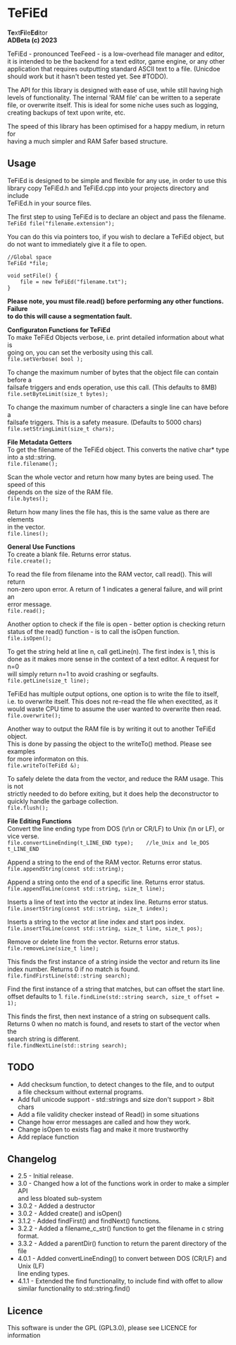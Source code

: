 # TeFiEd
**Te**xt**Fi**le**Ed**itor  
<b>ADBeta (c) 2023</b>  

TeFiEd - pronounced TeeFeed - is a low-overhead file manager and editor,  
it is intended to be the backend for a text editor, game engine, or any other  
application that requires outputting standard ASCII text to a file. (Unicdoe  
should work but it hasn't been tested yet. See #TODO).  

The API for this library is designed with ease of use, while still having high  
levels of functionality. The internal 'RAM file' can be written to a seperate  
file, or overwrite itself. This is ideal for some niche uses such as logging,  
creating backups of text upon write, etc.  

The speed of this library has been optimised for a happy medium, in return for  
having a much simpler and RAM Safer <vector> based structure.  

## Usage
TeFiEd is designed to be simple and flexible for any use, in order to use this  
library copy TeFiEd.h and TeFiEd.cpp into your projects directory and include  
TeFiEd.h in your source files.  

The first step to using TeFiEd is to declare an object and pass the filename.  
`TeFiEd file("filename.extension");`  

You can do this via pointers too, if you wish to declare a TeFiEd object, but  
do not want to immediately give it a file to open.  
```
//Global space
TeFiEd *file;

void setFile() {
	file = new TeFiEd("filename.txt");
}
```

<b>Please note, you must file.read() before performing any other functions. Failure  
to do this will cause a segmentation fault.</b>  
	
<b>Configuraton Functions for TeFiEd</b>  
To make TeFiEd Objects verbose, i.e. print detailed information about what is  
going on, you can set the verbosity using this call.  
`file.setVerbose( bool );`  
	
To change the maximum number of bytes that the object file can contain before a  
failsafe triggers and ends operation, use this call. (This defaults to 8MB)  
`file.setByteLimit(size_t bytes);`  

To change the maximum number of characters a single line can have before a  
failsafe triggers. This is a safety measure. (Defaults to 5000 chars)  
`file.setStringLimit(size_t chars);`  

<b>File Metadata Getters</b>  
To get the filename of the TeFiEd object. This converts the native char* type  
into a std::string.  
`file.filename();`  

Scan the whole vector and return how many bytes are being used. The speed of this  
depends on the size of the RAM file.  
`file.bytes();`  

Return how many lines the file has, this is the same value as there are elements  
in the vector.  
`file.lines();`  

<b>General Use Functions</b>  
To create a blank file. Returns error status.  
`file.create();`  

To read the file from filename into the RAM vector, call read(). This will return  
non-zero upon error. A return of 1 indicates a general failure, and will print an  
error message.  
`file.read();`  

Another option to check if the file is open - better option is checking return  
status of the read() function - is to call the isOpen function.  
`file.isOpen();`  

To get the string held at line n, call getLine(n). The first index is 1, this is  
done as it makes more sense in the context of a text editor. A request for n=0  
will simply return n=1 to avoid crashing or segfaults.  
`file.getLine(size_t line);`  

TeFiEd has multiple output options, one option is to write the file to itself,  
i.e. to overwrite itself. This does not re-read the file when exectited, as it  
would waste CPU time to assume the user wanted to overwrite then read.  
`file.overwrite();`  

Another way to output the RAM file is by writing it out to another TeFiEd object.  
This is done by passing the object to the writeTo() method. Please see examples  
for more informaton on this.  
`file.writeTo(TeFiEd &);`  
	
To safely delete the data from the vector, and reduce the RAM usage. This is not  
strictly needed to do before exiting, but it does help the deconstructor to  
quickly handle the garbage collection.  
`file.flush();`  
	
<b>File Editing Functions</b>  
Convert the line ending type from DOS (\r\n or CR/LF) to Unix (\n or LF), or  
vice verse.  
`file.convertLineEnding(t_LINE_END type);    //le_Unix and le_DOS t_LINE_END`

Append a string to the end of the RAM vector. Returns error status.  
`file.appendString(const std::string);`  

Append a string onto the end of a specific line. Returns error status.  
`file.appendToLine(const std::string, size_t line);`  
	
Inserts a line of text into the vector at index line. Returns error status.  
`file.insertString(const std::string, size_t index);`  
	
Inserts a string to the vector at line index and start pos index.  
`file.insertToLine(const std::string, size_t line, size_t pos);`  

Remove or delete line from the vector. Returns error status.  
`file.removeLine(size_t line);`  

This finds the first instance of a string inside the vector and return its line  
index number. Returns 0 if no match is found.  
`file.findFirstLine(std::string search);`

Find the first instance of a string that matches, but can offset the start line.  
offset defaults to 1.
`file.findLine(std::string search, size_t offset = 1);`  

This finds the first, then next instance of a string on subsequent calls.  
Returns 0 when no match is found, and resets to start of the vector when the  
search string is different.  
`file.findNextLine(std::string search);`  
	
## TODO
* Add checksum function, to detect changes to the file, and to output  
a file checksum without external programs.
* Add full unicode support - std::strings and size don't support > 8bit chars
* Add a file validity checker instead of Read() in some situations
* Change how error messages are called and how they work.
* Change isOpen to exists flag and make it more trustworthy
* Add replace function

## Changelog
* 2.5 - Initial release.
* 3.0 - Changed how a lot of the functions work in order to make a simpler API  
and less bloated sub-system
* 3.0.2 - Added a destructor
* 3.0.2 - Added create() and isOpen()
* 3.1.2 - Added findFirst() and findNext() functions.
* 3.2.2 - Added a filename_c_str() function to get the filename in c string format.  
* 3.3.2 - Added a parentDir() function to return the parent directory of the file  
* 4.0.1 - Added convertLineEnding() to convert between DOS (CR/LF) and Unix (LF)  
line ending types.
* 4.1.1 - Extended the find functionality, to include find with offet to allow  
similar functionality to std::string.find() 

## Licence
This software is under the GPL (GPL3.0), please see LICENCE for information  
